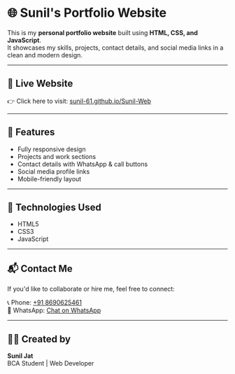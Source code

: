 # 🌐 Sunil's Portfolio Website

This is my **personal portfolio website** built using **HTML, CSS, and JavaScript**.  
It showcases my skills, projects, contact details, and social media links in a clean and modern design.

---

## 🚀 Live Website

👉 Click here to visit: [sunil-61.github.io/Sunil-Web](https://sunil-61.github.io/Sunil-Web)

---

## 📁 Features

- Fully responsive design
- Projects and work sections
- Contact details with WhatsApp & call buttons
- Social media profile links
- Mobile-friendly layout

---

## 🧾 Technologies Used

- HTML5
- CSS3
- JavaScript

---

## 📬 Contact Me

If you'd like to collaborate or hire me, feel free to connect:

📞 Phone: [+91 8690625461](tel:+918690625461)  
💬 WhatsApp: [Chat on WhatsApp](https://wa.me/918690625461)

---

## 🧑‍💻 Created by

**Sunil Jat**  
BCA Student | Web Developer 
